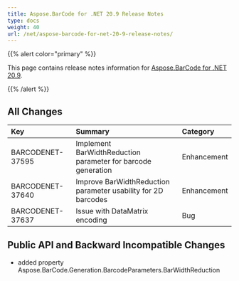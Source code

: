 ```yaml
---
title: Aspose.BarCode for .NET 20.9 Release Notes
type: docs
weight: 40
url: /net/aspose-barcode-for-net-20-9-release-notes/
---
```


{{% alert color="primary" %}} 

This page contains release notes information for [Aspose.BarCode for .NET 20.9](https://downloads.aspose.com/barcode/net/new-releases/aspose.barcode-for-.net-20.9/).

{{% /alert %}} 
## **All Changes**

|**Key**|**Summary**|**Category**|
| :- | :- | :- |
|BARCODENET-37595|Implement BarWidthReduction parameter for barcode generation |Enhancement|
|BARCODENET-37640|Improve BarWidthReduction parameter usability for 2D barcodes|Enhancement|
|BARCODENET-37637|Issue with DataMatrix encoding|Bug|

## **Public API and Backward Incompatible Changes**
- added property Aspose.BarCode.Generation.BarcodeParameters.BarWidthReduction